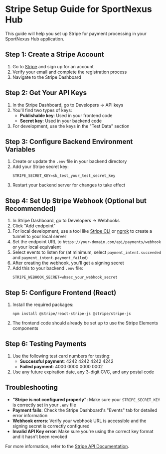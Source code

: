 # Stripe Setup Guide for SportNexus Hub

This guide will help you set up Stripe for payment processing in your SportNexus Hub application.

## Step 1: Create a Stripe Account

1. Go to [Stripe](https://stripe.com) and sign up for an account
2. Verify your email and complete the registration process
3. Navigate to the Stripe Dashboard

## Step 2: Get Your API Keys

1. In the Stripe Dashboard, go to Developers → API keys
2. You'll find two types of keys:
   - **Publishable key**: Used in your frontend code
   - **Secret key**: Used in your backend code
3. For development, use the keys in the "Test Data" section

## Step 3: Configure Backend Environment Variables

1. Create or update the `.env` file in your backend directory
2. Add your Stripe secret key:
   ```
   STRIPE_SECRET_KEY=sk_test_your_test_secret_key
   ```
3. Restart your backend server for changes to take effect

## Step 4: Set Up Stripe Webhook (Optional but Recommended)

1. In Stripe Dashboard, go to Developers → Webhooks
2. Click "Add endpoint"
3. For local development, use a tool like [Stripe CLI](https://stripe.com/docs/stripe-cli) or [ngrok](https://ngrok.com/) to create a tunnel to your local server
4. Set the endpoint URL to `https://your-domain.com/api/payments/webhook` or your local equivalent
5. Select events to listen for (at minimum, select `payment_intent.succeeded` and `payment_intent.payment_failed`)
6. After creating the webhook, you'll get a signing secret
7. Add this to your backend `.env` file:
   ```
   STRIPE_WEBHOOK_SECRET=whsec_your_webhook_secret
   ```

## Step 5: Configure Frontend (React)

1. Install the required packages:
   ```
   npm install @stripe/react-stripe-js @stripe/stripe-js
   ```
2. The frontend code should already be set up to use the Stripe Elements components

## Step 6: Testing Payments

1. Use the following test card numbers for testing:
   - **Successful payment**: 4242 4242 4242 4242
   - **Failed payment**: 4000 0000 0000 0002
2. Use any future expiration date, any 3-digit CVC, and any postal code

## Troubleshooting

- **"Stripe is not configured properly"**: Make sure your `STRIPE_SECRET_KEY` is correctly set in your `.env` file
- **Payment fails**: Check the Stripe Dashboard's "Events" tab for detailed error information
- **Webhook errors**: Verify your webhook URL is accessible and the signing secret is correctly configured
- **Invalid API Key error**: Make sure you're using the correct key format and it hasn't been revoked

For more information, refer to the [Stripe API Documentation](https://stripe.com/docs/api). 